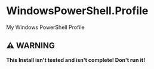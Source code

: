 # WindowsPowerShell.Profile
My Windows PowerShell Profile

## :warning: WARNING
**This Install isn't tested and isn't complete! Don't run it!**
